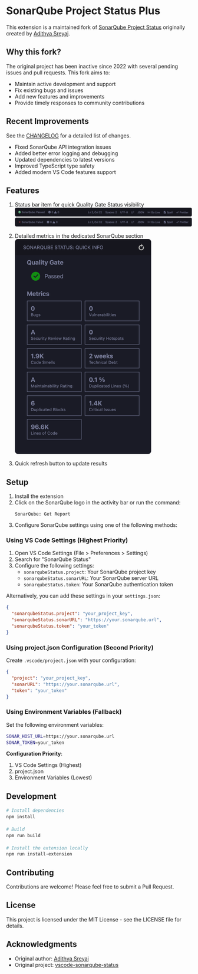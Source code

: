 # SonarQube Project Status Plus

This extension is a maintained fork of [SonarQube Project Status](https://github.com/adisreyaj/vscode-sonarqube-status) originally created by [Adithya Sreyaj](https://github.com/adisreyaj).

## Why this fork?

The original project has been inactive since 2022 with several pending issues and pull requests. This fork aims to:
- Maintain active development and support
- Fix existing bugs and issues
- Add new features and improvements
- Provide timely responses to community contributions

## Recent Improvements
See the [CHANGELOG](CHANGELOG.md) for a detailed list of changes.

- Fixed SonarQube API integration issues
- Added better error logging and debugging
- Updated dependencies to latest versions
- Improved TypeScript type safety
- Added modern VS Code features support

## Features

1. Status bar item for quick Quality Gate Status visibility
   ![Sonarqube passed](images/sonar-passed.png)
   ![Sonarqube failed](images/sonar-failed.png)

2. Detailed metrics in the dedicated SonarQube section
   ![Sonarqube Full Result](images/sonar-full-details.png)

3. Quick refresh button to update results

## Setup

1. Install the extension
2. Click on the SonarQube logo in the activity bar or run the command:
   ```
   SonarQube: Get Report
   ```
3. Configure SonarQube settings using one of the following methods:

### Using VS Code Settings (Highest Priority)

1. Open VS Code Settings (File > Preferences > Settings)
2. Search for "SonarQube Status"
3. Configure the following settings:
   - `sonarqubeStatus.project`: Your SonarQube project key
   - `sonarqubeStatus.sonarURL`: Your SonarQube server URL
   - `sonarqubeStatus.token`: Your SonarQube authentication token

Alternatively, you can add these settings in your `settings.json`:
```json
{
  "sonarqubeStatus.project": "your_project_key",
  "sonarqubeStatus.sonarURL": "https://your.sonarqube.url",
  "sonarqubeStatus.token": "your_token"
}
```

### Using project.json Configuration (Second Priority)

Create `.vscode/project.json` with your configuration:

```json
{
  "project": "your_project_key",
  "sonarURL": "https://your.sonarqube.url",
  "token": "your_token"
}
```

### Using Environment Variables (Fallback)

Set the following environment variables:
```bash
SONAR_HOST_URL=https://your.sonarqube.url
SONAR_TOKEN=your_token
```

**Configuration Priority**:
1. VS Code Settings (Highest)
2. project.json
3. Environment Variables (Lowest)

## Development

```bash
# Install dependencies
npm install

# Build
npm run build

# Install the extension locally
npm run install-extension
```

## Contributing
Contributions are welcome! Please feel free to submit a Pull Request.

## License
This project is licensed under the MIT License - see the LICENSE file for details.

## Acknowledgments
- Original author: [Adithya Sreyaj](https://github.com/adisreyaj)
- Original project: [vscode-sonarqube-status](https://github.com/adisreyaj/vscode-sonarqube-status)
